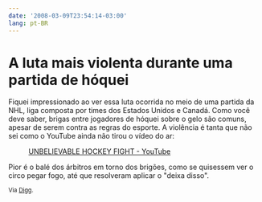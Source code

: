```yaml
---
date: '2008-03-09T23:54:14-03:00'
lang: pt-BR
---
```


# A luta mais violenta durante uma partida de hóquei

Fiquei impressionado ao ver essa luta ocorrida no meio de uma partida da NHL, liga composta por times dos Estados Unidos e Canadá. Como você deve saber, brigas entre jogadores de hóquei sobre o gelo são comuns, apesar de serem contra as regras do esporte. A violência é tanta que não sei como o YouTube ainda não tirou o vídeo do ar:

<figure class="video-container">
  <lite-youtube videoid="56ww--j17sE">
    <a href="https://www.youtube.com/watch?v=56ww--j17sE" class="lty-playbtn" title="Play video">
      <span class="lyt-visually-hidden">UNBELIEVABLE HOCKEY FIGHT - YouTube</span>
    </a>
  </lite-youtube>
</figure>

Pior é o balé dos árbitros em torno dos brigões, como se quisessem ver o circo pegar fogo, até que resolveram aplicar o "deixa disso".

<small>Via [Digg](http://digg.com/hockey/UNBELIEVABLE_HOCKEY_FIGHT_SHAMEFUL).</small>
